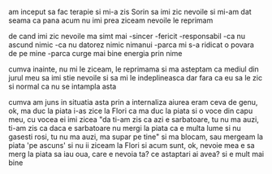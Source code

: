 am inceput sa fac terapie
si mi-a zis Sorin sa imi zic nevoile
si mi-am dat seama ca pana acum nu imi prea ziceam nevoile
le reprimam

de cand imi zic nevoile ma simt mai 
-sincer
-fericit
-responsabil
-ca nu ascund nimic
-ca nu datorez nimic nimanui
-parca mi s-a ridicat o povara de pe mine
-parca curge mai bine energia prin nime

cumva inainte, nu mi le ziceam, le reprimama
si ma asteptam ca mediul din jurul meu sa imi stie nevoile
si sa mi le indeplineasca
dar fara ca eu sa le zic
si normal ca nu se intampla asta


cumva am juns in situatia asta prin a internaliza aiurea
eram ceva de genu, ok, ma duc la piata
i-as zice la Flori ca ma duc la piata
si o voce din capu meu, cu vocea ei imi zicea
"da ti-am zis ca azi e sarbatoare, tu nu ma auzi, ti-am zis ca daca e sarbatoare nu mergi la piata ca e multa lume si nu gasesti rosi, tu nu ma auzi, ma supar pe tine"
si ma blocam, sau mergeam la piata 'pe ascuns' si nu ii ziceam la Flori
si acum sunt, ok, nevoie mea e sa merg la piata sa iau oua,
care e nevoia ta? ce astaptari ai avea?
si e mult mai bine